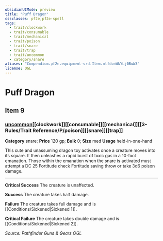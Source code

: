 ```yaml
---
obsidianUIMode: preview
title: "Puff Dragon"
cssclasses: pf2e,pf2e-spell
tags:
  - trait/clockwork
  - trait/consumable
  - trait/mechanical
  - trait/poison
  - trait/snare
  - trait/trap
  - trait/uncommon
  - category/snare
aliases: "Compendium.pf2e.equipment-srd.Item.mtfdonWkYLj0BuW3"
license: OGL
---
```

# Puff Dragon
## Item 9
### [uncommon](uncommon "Uncommon Rarity Trait")[[clockwork]][[consumable]][[mechanical]][[3-Rules/Trait Reference/P/poison]][[snare]][[trap]]

**Category** snare; 
**Price** 120 gp; 
**Bulk** 0; **Size** med
**Usage** held-in-one-hand

This cute and unassuming dragon toy activates once a creature moves into its square. It then unleashes a rapid burst of toxic gas in a 10-foot emanation. Those within the emanation when the snare is activated must attempt a DC 25 Fortitude check Fortitude saving throw or take 3d6 poison damage.

* * *

**Critical Success** The creature is unaffected.

**Success** The creature takes half damage.

**Failure** The creature takes full damage and is [[Conditions/Sickened|Sickened 1]].

**Critical Failure** The creature takes double damage and is [[Conditions/Sickened|Sickened 2]].

*Source: Pathfinder Guns & Gears*
*OGL*